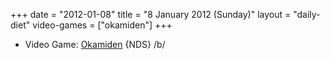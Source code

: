 +++
date = "2012-01-08"
title = "8 January 2012 (Sunday)"
layout = "daily-diet"
video-games = ["okamiden"]
+++

<ul>
<li class="entry Video Game">Video Game: <a href="/video-games/okamiden">Okamiden</a> {NDS} /b/</li>
</ul>